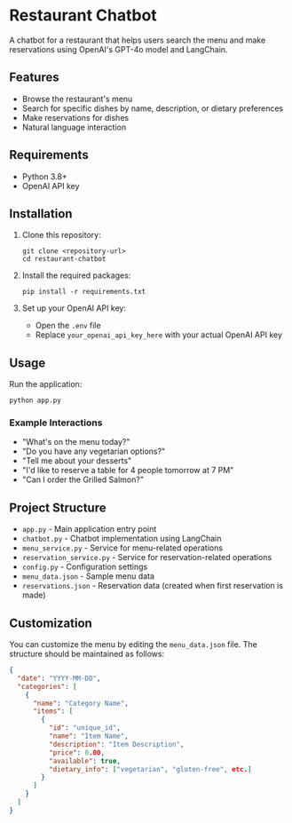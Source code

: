 # Restaurant Chatbot

A chatbot for a restaurant that helps users search the menu and make reservations using OpenAI's GPT-4o model and LangChain.

## Features

- Browse the restaurant's menu
- Search for specific dishes by name, description, or dietary preferences
- Make reservations for dishes
- Natural language interaction

## Requirements

- Python 3.8+
- OpenAI API key

## Installation

1. Clone this repository:
   ```
   git clone <repository-url>
   cd restaurant-chatbot
   ```

2. Install the required packages:
   ```
   pip install -r requirements.txt
   ```

3. Set up your OpenAI API key:
   - Open the `.env` file
   - Replace `your_openai_api_key_here` with your actual OpenAI API key

## Usage

Run the application:
```
python app.py
```

### Example Interactions

- "What's on the menu today?"
- "Do you have any vegetarian options?"
- "Tell me about your desserts"
- "I'd like to reserve a table for 4 people tomorrow at 7 PM"
- "Can I order the Grilled Salmon?"

## Project Structure

- `app.py` - Main application entry point
- `chatbot.py` - Chatbot implementation using LangChain
- `menu_service.py` - Service for menu-related operations
- `reservation_service.py` - Service for reservation-related operations
- `config.py` - Configuration settings
- `menu_data.json` - Sample menu data
- `reservations.json` - Reservation data (created when first reservation is made)

## Customization

You can customize the menu by editing the `menu_data.json` file. The structure should be maintained as follows:

```json
{
  "date": "YYYY-MM-DD",
  "categories": [
    {
      "name": "Category Name",
      "items": [
        {
          "id": "unique_id",
          "name": "Item Name",
          "description": "Item Description",
          "price": 0.00,
          "available": true,
          "dietary_info": ["vegetarian", "gluten-free", etc.]
        }
      ]
    }
  ]
}
```
